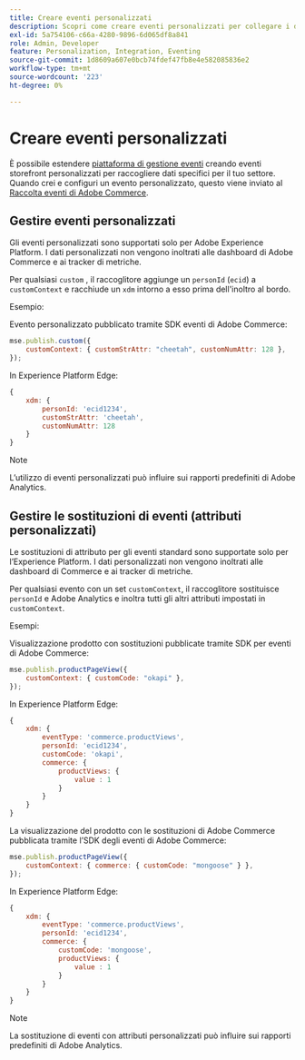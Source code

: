 ```yaml
---
title: Creare eventi personalizzati
description: Scopri come creare eventi personalizzati per collegare i dati di Adobe Commerce ad altri prodotti Adobe DX.
exl-id: 5a754106-c66a-4280-9896-6d065df8a841
role: Admin, Developer
feature: Personalization, Integration, Eventing
source-git-commit: 1d8609a607e0bcb74fdef47fb8e4e582085836e2
workflow-type: tm+mt
source-wordcount: '223'
ht-degree: 0%

---
```


# Creare eventi personalizzati

È possibile estendere [piattaforma di gestione eventi](events.md) creando eventi storefront personalizzati per raccogliere dati specifici per il tuo settore. Quando crei e configuri un evento personalizzato, questo viene inviato al [Raccolta eventi di Adobe Commerce](https://github.com/adobe/commerce-events/tree/main/packages/commerce-events-collectors).

## Gestire eventi personalizzati

Gli eventi personalizzati sono supportati solo per Adobe Experience Platform. I dati personalizzati non vengono inoltrati alle dashboard di Adobe Commerce e ai tracker di metriche.

Per qualsiasi `custom` , il raccoglitore aggiunge un `personId` (`ecid`) a `customContext` e racchiude un `xdm` intorno a esso prima dell&#39;inoltro al bordo.

Esempio:

Evento personalizzato pubblicato tramite SDK eventi di Adobe Commerce:

```javascript
mse.publish.custom({
    customContext: { customStrAttr: "cheetah", customNumAttr: 128 },
});
```

In Experience Platform Edge:

```javascript
{
    xdm: {
        personId: 'ecid1234',
        customStrAttr: 'cheetah',
        customNumAttr: 128
    }
}
```

>[!NOTE]
>
> L’utilizzo di eventi personalizzati può influire sui rapporti predefiniti di Adobe Analytics.

## Gestire le sostituzioni di eventi (attributi personalizzati)

Le sostituzioni di attributo per gli eventi standard sono supportate solo per l’Experience Platform. I dati personalizzati non vengono inoltrati alle dashboard di Commerce e ai tracker di metriche.

Per qualsiasi evento con un set `customContext`, il raccoglitore sostituisce `personId` e Adobe Analytics e inoltra tutti gli altri attributi impostati in `customContext`.

Esempi:

Visualizzazione prodotto con sostituzioni pubblicate tramite SDK per eventi di Adobe Commerce:

```javascript
mse.publish.productPageView({
    customContext: { customCode: "okapi" },
});
```

In Experience Platform Edge:

```javascript
{
    xdm: {
        eventType: 'commerce.productViews',
        personId: 'ecid1234',
        customCode: 'okapi',
        commerce: {
            productViews: {
                value : 1
            }
        }
    }
}
```

La visualizzazione del prodotto con le sostituzioni di Adobe Commerce pubblicata tramite l’SDK degli eventi di Adobe Commerce:

```javascript
mse.publish.productPageView({
    customContext: { commerce: { customCode: "mongoose" } },
});
```

In Experience Platform Edge:

```javascript
{
    xdm: {
        eventType: 'commerce.productViews',
        personId: 'ecid1234',
        commerce: {
            customCode: 'mongoose',
            productViews: {
                value : 1
            }
        }
    }
}
```

>[!NOTE]
>
> La sostituzione di eventi con attributi personalizzati può influire sui rapporti predefiniti di Adobe Analytics.
